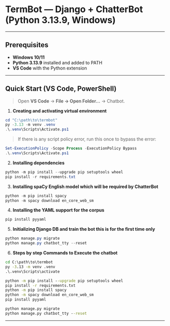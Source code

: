 # TermBot — Django + ChatterBot (Python 3.13.9, Windows)


---

## Prerequisites

- **Windows 10/11**
- **Python 3.13.9** installed and added to PATH 
- **VS Code** with the Python extension

---



## Quick Start (VS Code, PowerShell)

> Open **VS Code** → **File → Open Folder…** → Chatbot.

1) **Creating and activating virtual environment**
```powershell
cd "C:\path\to\termbot"
py -3.13 -m venv .venv
.\.venv\Scripts\Activate.ps1
```
> If there is any script policy error, run  this once to bypass the error:
```powershell
Set-ExecutionPolicy -Scope Process -ExecutionPolicy Bypass
.\.venv\Scripts\Activate.ps1
```

2) **Installing dependencies**
```powershell
python -m pip install --upgrade pip setuptools wheel
pip install -r requirements.txt
```

3) **Installing spaCy English model which will be required by ChatterBot**
```powershell
python -m pip install spacy
python -m spacy download en_core_web_sm
```

4) **Installing the  YAML support for the corpus**
```powershell
pip install pyyaml
```

5) **Initializing Django DB and train the bot this is for the first time only**
```powershell
python manage.py migrate
python manage.py chatbot_tty --reset
```

6) **Steps by step Commands to Execute the chatbot**
```bat
cd C:\path\to\termbot
py -3.13 -m venv .venv
.\.venv\Scripts\activate

python -m pip install --upgrade pip setuptools wheel
pip install -r requirements.txt
python -m pip install spacy
python -m spacy download en_core_web_sm
pip install pyyaml

python manage.py migrate
python manage.py chatbot_tty --reset
```

---

